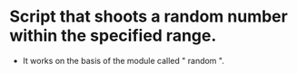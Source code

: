 # Script that shoots a random number within the specified range.
- It works on the basis of the module called " random ". 
